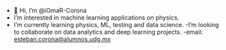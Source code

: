 - 👋 Hi, I’m @iOmaR-Corona
- I’m interested in machine learning applications on physics.
- I’m currently learning physics, ML, testing and data science.
-I’m looking to collaborate on data analytics and deep learning projects. 
-email: esteban.corona@alumnos.udg.mx
